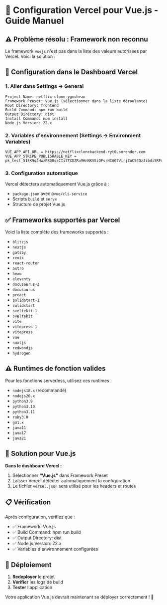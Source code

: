 # 🔧 Configuration Vercel pour Vue.js - Guide Manuel

## ⚠️ Problème résolu : Framework non reconnu

Le framework `vuejs` n'est pas dans la liste des valeurs autorisées par Vercel. Voici la solution :

## 🚀 Configuration dans le Dashboard Vercel

### 1. Aller dans Settings → General
```
Project Name: netflix-clone-ygouhean
Framework Preset: Vue.js (sélectionner dans la liste déroulante)
Root Directory: frontend
Build Command: npm run build
Output Directory: dist
Install Command: npm install
Node.js Version: 22.x
```

### 2. Variables d'environnement (Settings → Environment Variables)
```
VUE_APP_API_URL = https://netflixclonebackend-ryt0.onrender.com
VUE_APP_STRIPE_PUBLISHABLE_KEY = pk_test_51SK9qJHwzP8G0qsCIi7TXDZRu9HnNKVSiOFsrHCA07VirjZnC54QzJibdi5RFmzwsFr0raaBvXaIPaeZzwBGF3hb00T0UikeYu
```

### 3. Configuration automatique
Vercel détectera automatiquement Vue.js grâce à :
- `package.json` avec `@vue/cli-service`
- Scripts `build` et `serve`
- Structure de projet Vue.js

## ✅ Frameworks supportés par Vercel

Voici la liste complète des frameworks supportés :
- `blitzjs`
- `nextjs`
- `gatsby`
- `remix`
- `react-router`
- `astro`
- `hexo`
- `eleventy`
- `docusaurus-2`
- `docusaurus`
- `preact`
- `solidstart-1`
- `solidstart`
- `sveltekit-1`
- `sveltekit`
- `vite`
- `vitepress-1`
- `vitepress`
- `vue`
- `nuxtjs`
- `redwoodjs`
- `hydrogen`

## ⚠️ Runtimes de fonction valides

Pour les fonctions serverless, utilisez ces runtimes :
- `nodejs18.x` (recommandé)
- `nodejs20.x`
- `python3.9`
- `python3.10`
- `python3.11`
- `ruby3.0`
- `go1.x`
- `java11`
- `java17`
- `java21`

## 🎯 Solution pour Vue.js

**Dans le dashboard Vercel :**
1. Sélectionner **"Vue.js"** dans Framework Preset
2. Laisser Vercel détecter automatiquement la configuration
3. Le fichier `vercel.json` sera utilisé pour les headers et routes

## 📋 Vérification

Après configuration, vérifiez que :
- ✅ Framework: Vue.js
- ✅ Build Command: npm run build
- ✅ Output Directory: dist
- ✅ Node.js Version: 22.x
- ✅ Variables d'environnement configurées

## 🚀 Déploiement

1. **Redeployer** le projet
2. **Vérifier** les logs de build
3. **Tester** l'application

Votre application Vue.js devrait maintenant se déployer correctement ! 🎊
